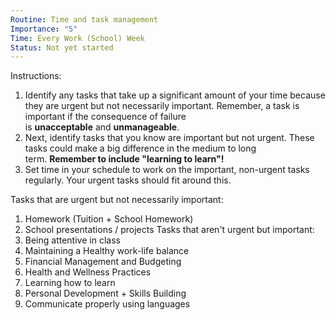 ```yaml
---
Routine: Time and task management
Importance: "5"
Time: Every Work (School) Week
Status: Not yet started
---
```

Instructions: 
1. Identify any tasks that take up a significant amount of your time because they are urgent but not necessarily important. Remember, a task is important if the consequence of failure is **unacceptable** and **unmanageable**.
2. Next, identify tasks that you know are important but not urgent. These tasks could make a big difference in the medium to long term. **Remember to include "learning to learn"!**
3. Set time in your schedule to work on the important, non-urgent tasks regularly. Your urgent tasks should fit around this.

Tasks that are urgent but not necessarily important:
1. Homework (Tuition + School Homework)
2. School presentations / projects
Tasks that aren't urgent but important:
1. Being attentive in class
2. Maintaining a Healthy work-life balance
3. Financial Management and Budgeting
4. Health and Wellness Practices
5. Learning how to learn
6. Personal Development + Skills Building
7. Communicate properly using languages